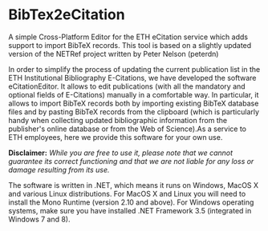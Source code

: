 BibTex2eCitation
================

A simple Cross-Platform Editor for the ETH eCitation service which adds support to import BibTeX records. This tool is based on a slightly updated version of the NETRef project written by Peter Nelson (peterdn)

In order to simplify the process of updating the current publication list in the ETH Institutional Bibliography E-Citations, we have developed the software eCitationEditor. It allows to edit publications (with all the mandatory and optional fields of E-Citations) manually in a comfortable way. In particular, it allows to import BibTeX records both by importing existing BibTeX database files and by pasting BibTeX records from the clipboard (which is particularly handy when collecting updated bibliographic information from the publisher's online database or from the Web of Science).As a service to ETH employees, here we provide this software for your own use.

**Disclaimer:** *While you are free to use it, please note that we cannot guarantee its correct functioning and that we are not liable for any loss or damage resulting from its use.*

The software is written in .NET, which means it runs on Windows, MacOS X and various Linux distributions. For MacOS X and Linux you will need to install the Mono Runtime (version 2.10 and above). For Windows operating systems, make sure you have installed .NET Framework 3.5 (integrated in Windows 7 and 8).
